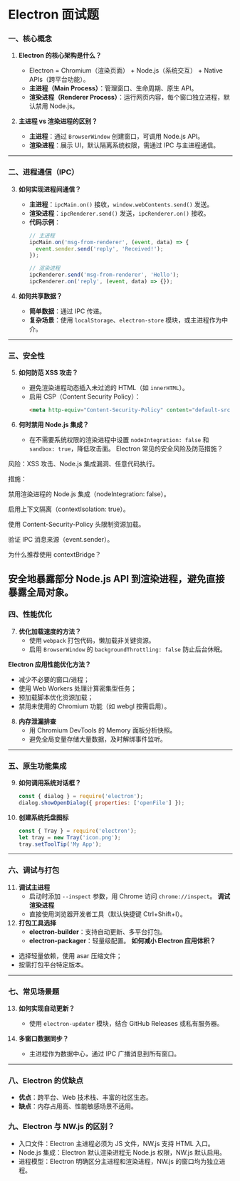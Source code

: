 # Electron 面试题

### **一、核心概念**
1. **Electron 的核心架构是什么？**  
   - Electron = Chromium（渲染页面） + Node.js（系统交互） + Native APIs（跨平台功能）。  
   - **主进程（Main Process）**：管理窗口、生命周期、原生 API。  
   - **渲染进程（Renderer Process）**：运行网页内容，每个窗口独立进程，默认禁用 Node.js。  

2. **主进程 vs 渲染进程的区别？**  
   - **主进程**：通过 `BrowserWindow` 创建窗口，可调用 Node.js API。  
   - **渲染进程**：展示 UI，默认隔离系统权限，需通过 IPC 与主进程通信。

---

### **二、进程通信（IPC）**
3. **如何实现进程间通信？**  
   - **主进程**：`ipcMain.on()` 接收，`window.webContents.send()` 发送。  
   - **渲染进程**：`ipcRenderer.send()` 发送，`ipcRenderer.on()` 接收。  
   - **代码示例**：  
     ```javascript
     // 主进程
     ipcMain.on('msg-from-renderer', (event, data) => {
       event.sender.send('reply', 'Received!');
     });

     // 渲染进程
     ipcRenderer.send('msg-from-renderer', 'Hello');
     ipcRenderer.on('reply', (event, data) => {});
     ```

4. **如何共享数据？**  
   - **简单数据**：通过 IPC 传递。  
   - **复杂场景**：使用 `localStorage`、`electron-store` 模块，或主进程作为中介。

---

### **三、安全性**
5. **如何防范 XSS 攻击？**  
   - 避免渲染进程动态插入未过滤的 HTML（如 `innerHTML`）。  
   - 启用 CSP（Content Security Policy）：  
     ```html
     <meta http-equiv="Content-Security-Policy" content="default-src 'self'">
     ```

6. **何时禁用 Node.js 集成？**  
   - 在不需要系统权限的渲染进程中设置 `nodeIntegration: false` 和 `sandbox: true`，降低攻击面。
Electron 常见的安全风险及防范措施？

风险：XSS 攻击、Node.js 集成漏洞、任意代码执行。

措施：

禁用渲染进程的 Node.js 集成（nodeIntegration: false）。

启用上下文隔离（contextIsolation: true）。

使用 Content-Security-Policy 头限制资源加载。

验证 IPC 消息来源（event.sender）。

为什么推荐使用 contextBridge？

安全地暴露部分 Node.js API 到渲染进程，避免直接暴露全局对象。
---

### **四、性能优化**
7. **优化加载速度的方法？**  
   - 使用 `webpack` 打包代码，懒加载非关键资源。  
   - 启用 `BrowserWindow` 的 `backgroundThrottling: false` 防止后台休眠。
  
**Electron 应用性能优化方法？**
  - 减少不必要的窗口/进程；
  - 使用 Web Workers 处理计算密集型任务；
  - 预加载脚本优化资源加载；
  - 禁用未使用的 Chromium 功能（如 webgl 按需启用）。
  
8. **内存泄漏排查**  
   - 用 Chromium DevTools 的 Memory 面板分析快照。  
   - 避免全局变量存储大量数据，及时解绑事件监听。

---

### **五、原生功能集成**
9. **如何调用系统对话框？**  
   ```javascript
   const { dialog } = require('electron');
   dialog.showOpenDialog({ properties: ['openFile'] });
   ```

10. **创建系统托盘图标**  
    ```javascript
    const { Tray } = require('electron');
    let tray = new Tray('icon.png');
    tray.setToolTip('My App');
    ```

---

### **六、调试与打包**
11. **调试主进程**  
    - 启动时添加 `--inspect` 参数，用 Chrome 访问 `chrome://inspect`。
    **调试渲染进程**
    - 直接使用浏览器开发者工具（默认快捷键 Ctrl+Shift+I）。
12. **打包工具选择**  
    - **electron-builder**：支持自动更新、多平台打包。  
    - **electron-packager**：轻量级配置。
  **如何减小 Electron 应用体积？**
  - 选择轻量依赖，使用 asar 压缩文件；
  - 按需打包平台特定版本。
---

### **七、常见场景题**
13. **如何实现自动更新？**  
    - 使用 `electron-updater` 模块，结合 GitHub Releases 或私有服务器。

14. **多窗口数据同步？**  
    - 主进程作为数据中心，通过 IPC 广播消息到所有窗口。

---

### **八、Electron 的优缺点**
- **优点**：跨平台、Web 技术栈、丰富的社区生态。  
- **缺点**：内存占用高、性能敏感场景不适用。

### **九、Electron 与 NW.js 的区别？**

* 入口文件：Electron 主进程必须为 JS 文件，NW.js 支持 HTML 入口。
* Node.js 集成：Electron 默认渲染进程无 Node.js 权限，NW.js 默认启用。
* 进程模型：Electron 明确区分主进程和渲染进程，NW.js 的窗口均为独立进程。